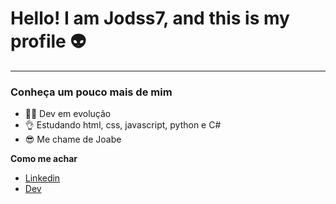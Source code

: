 # Hello! I am Jodss7, and this is my profile :alien:

---

### Conheça um pouco mais de mim 

- 👨‍💻 Dev em evolução 
- 👌 Estudando html, css, javascript, python e C#
- 😎 Me chame de Joabe 

**Como me achar**

* [Linkedin](https://www.linkedin.com/in/joabe-d-santos-santana-20416b232/)
* [Dev](https://dev.to/jodss7)
